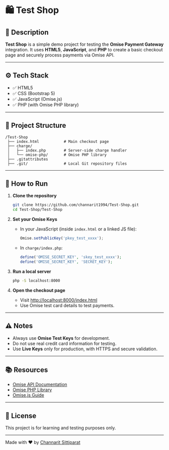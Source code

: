 # 🛍️ Test Shop

## 📄 Description
**Test Shop** is a simple demo project for testing the **Omise Payment Gateway** integration.
It uses **HTML5**, **JavaScript**, and **PHP** to create a basic checkout page and securely process payments via Omise API.

---

## ⚙️ Tech Stack
- ✅ HTML5
- ✅ CSS (Bootstrap 5)
- ✅ JavaScript (Omise.js)
- ✅ PHP (with Omise PHP library)

---

## 📂 Project Structure

```
/Test-Shop
 ├── index.html           # Main checkout page
 ├── charge/
 │   ├── index.php        # Server-side charge handler
 │   └── omise-php/       # Omise PHP library
 ├── .gitattributes
 ├── .git/                # Local Git repository files
```

---

## 🚀 How to Run

1. **Clone the repository**
   ```bash
   git clone https://github.com/channarit1994/Test-Shop.git
   cd Test-Shop/Test-Shop
   ```

2. **Set your Omise Keys**
   - In your JavaScript (inside `index.html` or a linked JS file):
     ```javascript
     Omise.setPublicKey('pkey_test_xxxx');
     ```
   - In `charge/index.php`:
     ```php
     define('OMISE_SECRET_KEY', 'skey_test_xxxx');
     define('OMISE_SECRET_KEY', 'SECRET_KEY');
     ```

3. **Run a local server**
   ```bash
   php -S localhost:8000
   ```

4. **Open the checkout page**
   - Visit [http://localhost:8000/index.html](http://localhost:8000/index.html)
   - Use Omise test card details to test payments.

---

## ⚠️ Notes

- Always use **Omise Test Keys** for development.
- Do not use real credit card information for testing.
- Use **Live Keys** only for production, with HTTPS and secure validation.

---

## 📚 Resources

- [Omise API Documentation](https://docs.omise.co)
- [Omise PHP Library](https://github.com/omise/omise-php)
- [Omise.js Guide](https://docs.omise.co/omise-js/)

---

## 📜 License

This project is for learning and testing purposes only.

---

Made with ❤️ by [Channarit Sittiparat](https://github.com/channarit1994)
